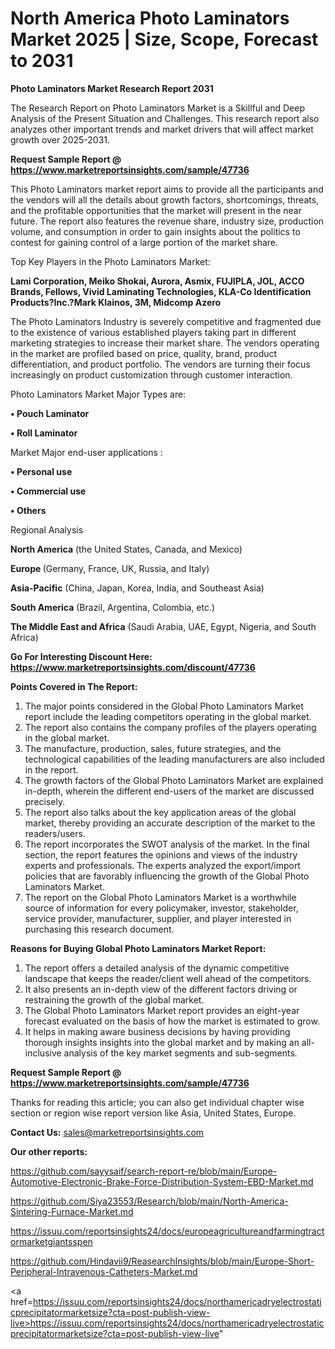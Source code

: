 # North America Photo Laminators Market 2025 | Size, Scope, Forecast to 2031

<strong>Photo Laminators Market Research Report 2031</strong>

The Research Report on Photo Laminators Market is a Skillful and Deep Analysis of the Present Situation and Challenges. This research report also analyzes other important trends and market drivers that will affect market growth over 2025-2031.

<strong>Request Sample Report @ <a href=https://www.marketreportsinsights.com/sample/47736>https://www.marketreportsinsights.com/sample/47736</a></strong>

This Photo Laminators market report aims to provide all the participants and the vendors will all the details about growth factors, shortcomings, threats, and the profitable opportunities that the market will present in the near future. The report also features the revenue share, industry size, production volume, and consumption in order to gain insights about the politics to contest for gaining control of a large portion of the market share.

Top Key Players in the Photo Laminators Market:

<strong>Lami Corporation, Meiko Shokai, Aurora, Asmix, FUJIPLA, JOL, ACCO Brands, Fellows, Vivid Laminating Technologies, KLA-Co Identification Products?Inc.?Mark Klainos, 3M, Midcomp Azero</strong>

The Photo Laminators Industry is severely competitive and fragmented due to the existence of various established players taking part in different marketing strategies to increase their market share. The vendors operating in the market are profiled based on price, quality, brand, product differentiation, and product portfolio. The vendors are turning their focus increasingly on product customization through customer interaction.

Photo Laminators Market Major Types are:

<strong>•  Pouch Laminator

•  Roll Laminator</strong>

Market Major end-user applications :

<strong>•  Personal use

•  Commercial use

•  Others</strong>

Regional Analysis

</u><strong><b>North America</b></strong> (the United States, Canada, and Mexico)

<strong><b>Europe </b></strong>(Germany, France, UK, Russia, and Italy)

<strong><b>Asia-Pacific</b></strong> (China, Japan, Korea, India, and Southeast Asia)

<strong><b>South America</b></strong> (Brazil, Argentina, Colombia, etc.)

<strong><b>The Middle East and Africa</b></strong> (Saudi Arabia, UAE, Egypt, Nigeria, and South Africa)

<strong>Go For Interesting Discount Here: <a href=https://www.marketreportsinsights.com/discount/47736>https://www.marketreportsinsights.com/discount/47736</a></strong>

<strong>Points Covered in The Report:</strong>
<ol>
  <li>The major points considered in the Global Photo Laminators Market report include the leading competitors operating in the global market.</li>
  <li>The report also contains the company profiles of the players operating in the global market.</li>
  <li>The manufacture, production, sales, future strategies, and the technological capabilities of the leading manufacturers are also included in the report.</li>
  <li>The growth factors of the Global Photo Laminators Market are explained in-depth, wherein the different end-users of the market are discussed precisely.</li>
  <li>The report also talks about the key application areas of the global market, thereby providing an accurate description of the market to the readers/users.</li>
  <li>The report incorporates the SWOT analysis of the market. In the final section, the report features the opinions and views of the industry experts and professionals. The experts analyzed the export/import policies that are favorably influencing the growth of the Global Photo Laminators Market.</li>
  <li>The report on the Global Photo Laminators Market is a worthwhile source of information for every policymaker, investor, stakeholder, service provider, manufacturer, supplier, and player interested in purchasing this research document.</li>
</ol>
<strong>Reasons for Buying Global Photo Laminators Market Report:</strong>

<ol>
  <li>The report offers a detailed analysis of the dynamic competitive landscape that keeps the reader/client well ahead of the competitors.</li>
  <li>It also presents an in-depth view of the different factors driving or restraining the growth of the global market.</li>
  <li>The Global Photo Laminators Market report provides an eight-year forecast evaluated on the basis of how the market is estimated to grow.</li>
  <li>It helps in making aware business decisions by having providing thorough insights insights into the global market and by making an all-inclusive analysis of the key market segments and sub-segments.</li>
</ol>
<strong>Request Sample Report @ <a href=https://www.marketreportsinsights.com/sample/47736>https://www.marketreportsinsights.com/sample/47736</a></strong>


Thanks for reading this article; you can also get individual chapter wise section or region wise report version like Asia, United States, Europe.

<strong>Contact Us:</strong>
sales@marketreportsinsights.com

<strong>Our other reports:</strong>

<a href=https://github.com/sayysaif/search-report-re/blob/main/Europe-Automotive-Electronic-Brake-Force-Distribution-System-EBD-Market.md>https://github.com/sayysaif/search-report-re/blob/main/Europe-Automotive-Electronic-Brake-Force-Distribution-System-EBD-Market.md</a>

<a href=https://github.com/Siya23553/Research/blob/main/North-America-Sintering-Furnace-Market.md>https://github.com/Siya23553/Research/blob/main/North-America-Sintering-Furnace-Market.md</a>

<a href=https://issuu.com/reportsinsights24/docs/europeagricultureandfarmingtractormarketgiantsspen>https://issuu.com/reportsinsights24/docs/europeagricultureandfarmingtractormarketgiantsspen</a>

<a href=https://github.com/Hindavii9/ReasearchInsights/blob/main/Europe-Short-Peripheral-Intravenous-Catheters-Market.md>https://github.com/Hindavii9/ReasearchInsights/blob/main/Europe-Short-Peripheral-Intravenous-Catheters-Market.md</a>

<a href=https://issuu.com/reportsinsights24/docs/northamericadryelectrostaticprecipitatormarketsize?cta=post-publish-view-live>https://issuu.com/reportsinsights24/docs/northamericadryelectrostaticprecipitatormarketsize?cta=post-publish-view-live</a>"
